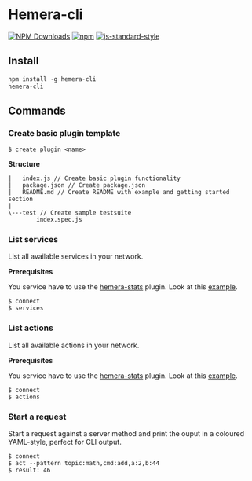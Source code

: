 # Hemera-cli
[![NPM Downloads](https://img.shields.io/npm/dt/hemera-cli.svg?style=flat)](https://www.npmjs.com/package/hemera-cli)
[![npm](https://img.shields.io/npm/v/hemera-cli.svg?maxAge=3600)](https://www.npmjs.com/package/hemera-cli)
[![js-standard-style](https://img.shields.io/badge/code%20style-standard-brightgreen.svg)](http://standardjs.com)

## Install

```js
npm install -g hemera-cli
hemera-cli
```

## Commands

### Create basic plugin template

```
$ create plugin <name>
```
__Structure__
```
|   index.js // Create basic plugin functionality
|   package.json // Create package.json
|   README.md // Create README with example and getting started section
|
\---test // Create sample testsuite
        index.spec.js
```


### List services

List all available services in your network.

__Prerequisites__

You service have to use the [hemera-stats](https://github.com/hemerajs/hemera/tree/master/packages/hemera-stats) plugin. Look at this [example](/example/test-server.js).

```
$ connect
$ services
```


### List actions

List all available actions in your network.

__Prerequisites__

You service have to use the [hemera-stats](https://github.com/hemerajs/hemera/tree/master/packages/hemera-stats) plugin. Look at this [example](/example/test-server.js).
```
$ connect
$ actions
```

### Start a request

Start a request against a server method and print the ouput in a coloured YAML-style, perfect for CLI output.

```
$ connect
$ act --pattern topic:math,cmd:add,a:2,b:44
$ result: 46
```
